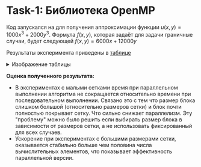 # Task-1: Библиотека OpenMP

Код запускался на для получения аппроксимации функции $u(x, y) = 1000x^3 + 2000y^3$. 
Формула $f(x, y)$, которая задаёт для задачи граничные случаи, будет следующей $f(x, y) = 6000x + 12000y$

Результаты эксперимента приведены в [таблице](https://docs.google.com/spreadsheets/d/1GOqnumgfG_rEHWf4pcUC55-rTDGwcXybQw8Ur8HrvaQ/edit#gid=0)
<details>
<summary>Изображение таблицы</summary>
  
![изображение-таблицы](https://github.com/osogi/it-math/assets/66139162/cd4f38b0-4a25-437e-86b1-6d08f83f02b4)

</details>

**Оценка полученного результата:**
- В экспериментах с малыми сетками время при параллельном выполнении алгоритма не сокращается относительно
времени при последовательном выполнении. Связано это с тем что размер блока слишком большой
(относительно размеров сетки) и блок почти полностью покрывает сетку. Что сильно снижает параллелизм.
Эту "проблему" можно было решить если выбирать размер блока в зависимости от размеров сетки,
а не использовать фиксированный для всех случаев.
- Ускорение при экспериментах с большими размерами сетки, оказывается стабильно больше чем половина
 числа вычислительных элементов, что показывает эффективность параллельной версии.
